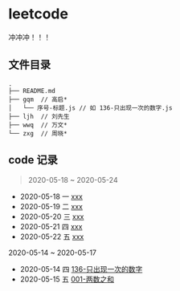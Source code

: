 # leetcode

冲冲冲！！！

## 文件目录

```pre
.
├── README.md
├── gqm  // 高启*
│   └── 序号-标题.js // 如 136-只出现一次的数字.js
├── ljh  // 刘先生
├── wwq  // 万文*
└── zxg  // 周晓*
```

## code 记录

> 2020-05-18 ~  2020-05-24

* 2020-05-18 一 [xxx](https://leetcode-cn.com/problems/)
* 2020-05-19 二 [xxx](https://leetcode-cn.com/problems/)
* 2020-05-20 三 [xxx](https://leetcode-cn.com/problems/)
* 2020-05-21 四 [xxx](https://leetcode-cn.com/problems/)
* 2020-05-22 五 [xxx](https://leetcode-cn.com/problems/)

2020-05-14 ~  2020-05-17

* 2020-05-14 四 [136-只出现一次的数字](https://leetcode-cn.com/problems/single-number/)
* 2020-05-15 五 [001-两数之和](https://leetcode-cn.com/problems/two-sum/)